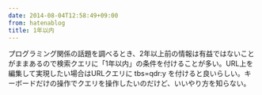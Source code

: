 ```yaml
---
date: 2014-08-04T12:58:49+09:00
from: hatenablog
title: 1年以内
---
```


<p>プログラミング関係の話題を調べるとき、2年以上前の情報は有益ではないことがままあるので検索クエリに「1年以内」の条件を付けることが多い。URL上を編集して実現したい場合はURLクエリに tbs=qdr:y を付けると良いらしい。キーボードだけの操作でクエリを操作したいのだけど、いいやり方を知らない。</p>

